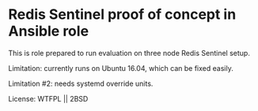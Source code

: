 # Redis Sentinel proof of concept in Ansible role

This is role prepared to run evaluation on three node Redis Sentinel setup. 

Limitation: currently runs on Ubuntu 16.04, which can be fixed easily.

Limitation #2: needs systemd override units. 

License: WTFPL || 2BSD
